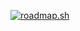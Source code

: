 [![roadmap.sh](https://api.roadmap.sh/v1-badge/wide/64b5607e0a49b0be0ed6036c?variant=dark)](https://roadmap.sh)
